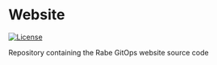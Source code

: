 # Website

[![License](https://img.shields.io/github/license/rabe-gitops/website)](LICENSE)

Repository containing the Rabe GitOps website source code
